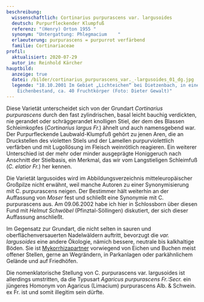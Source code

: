 ```yaml
---
beschreibung:
  wissenschaftlich: Cortinarius purpurascens var. largusoides
  deutsch: Purpurfleckender Klumpfuß
  referenz: "(Henry) Orton 1955 "
  synonym: "Untergattung: Phlegmacium    "
  erlaeuterung: purpurascens = purpurrot verfärbend
  familie: Cortinariaceae
profil:
  aktualisiert: 2020-07-29
  autor_in: Reinhold Kärcher
hauptbild:
  anzeige: true
  datei: /bilder/cortinarius_purpurascens_var._-largusoides_01_dg.jpg
  legende: "18.10.2001 Im Gebiet „Lichteichen“ bei Dietzenbach, in einem offenen
    Eichenbestand, ca. 40 Fruchtkörper (Foto: Dieter Gewalt)"
---
```

Diese Varietät unterscheidet sich von der Grundart *Cortinarius purpurascens* durch den fast zylindrischen, basal leicht bauchig verdickten, nie gerandet oder schräggerandet knolligen Stiel, der dem des Blassen Schleimkopfes (*Cortinarius largus Fr.*) ähnelt und auch namensgebend war. Der Purpurfleckende Laubwald-Klumpfuß gehört zu jenen Aren, die an Druckstellen des violetten Stiels und der Lamellen purpurviolettlich verfärben und mit Lugollösung im Fleisch weinrötlich reagieren. Ein weiterer Unterschied ist der mehr oder minder ausgeprägte Honiggeruch nach Anschnitt der Stielbasis, ein Merkmal, das wir vom Langstieligen Schleimfuß (*C. elatior Fr.*) her kennen.

Die Varietät largusoides wird im Abbildungsverzeichnis mitteleuropäischer Großpilze nicht erwähnt, weil manche Autoren zu einer Synonymisierung mit C. purpurascens neigen. Der Bestimmer hält weiterhin an der Auffassung von *Moser* fest und schließt eine Synonymie mit C. purpurascens aus. Am 09.06.2002 habe ich hier in Schlossborn über diesen Fund mit *Helmut Schwöbel* (Pfinztal-Söllingen) diskutiert, der sich dieser Auffassung anschließt.

Im Gegensatz zur Grundart, die nicht selten in sauren und oberflächenversauerten Nadelwäldern auftritt, bevorzugt die *var. largusoides* eine andere Ökologie, nämich bessere, neutrale bis kalkhaltige Böden. Sie ist [Mykorrhizapartner](Mykorrhiza "Glossar") vorwiegend von Eichen und Buchen meist offener Stellen, gerne an Wegrändern, in Parkanlagen oder parkähnlichem Gelände und auf Friedhöfen.

Die nomenklatorische Stellung von C. purpurascens var. largusoides ist allerdings umstritten, da die Typusart *Agaricus purpurascens Fr.:Secr.* ein jüngeres Homonym von Agaricus (Limacium) purpurascens Alb. & Schwein. ex Fr. ist und somit illegitim sein dürfte.
